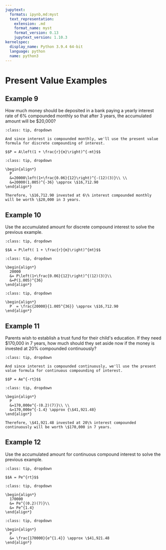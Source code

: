 ```yaml
---
jupytext:
  formats: ipynb,md:myst
  text_representation:
    extension: .md
    format_name: myst
    format_version: 0.13
    jupytext_version: 1.10.3
kernelspec:
  display_name: Python 3.9.4 64-bit
  language: python
  name: python3
---
```

# Present Value Examples

## Example 9

How much money should be deposited in a bank paying a yearly interest rate of $6\%$ compounded monthly so that after 3 years, the accumulated amount will be \$20,000?

```{admonition} Step 1: Notice that this is a present value problem since we're given the accumulated amount and we're asked to find the principal.
:class: tip, dropdown

And since interest is compounded monthly, we'll use the present value formula for discrete compounding of interest.

$$P = A\left(1 + \frac{r}{m}\right)^{-mt}$$
```

```{admonition} Step 2: Plug in the given values: $A = 20000$, $r = 0.06$, $m=12$, and $t=3$.
:class: tip, dropdown

\begin{align*}
  P
  &=20000\left(1+\frac{0.06}{12}\right)^{-(12)(3)}\\ \\
  &=20000(1.005)^{-36} \approx \$16,712.90
\end{align*}

Therefore, \$16,712.90 invested at 6\% interest compounded monthly will be worth \$20,000 in 3 years.
```

## Example 10

Use the accumulated amount for discrete compound interest to solve the previous example.

```{admonition} Step 1: Start with the formula for accumulated amount for discrete compounding of interest.
:class: tip, dropdown

$$A = P\left( 1 + \frac{r}{m}\right)^{mt}$$
```

```{admonition} Step 2: Plug in the given values: $A = 20000$, $r = 0.06$, $m=12$, and $t=3$.
:class: tip, dropdown

\begin{align*}
  20000 
  &= P\left(1+\frac{0.06}{12}\right)^{(12)(3)}\\
  &=P(1.005)^{36}
\end{align*}
```

```{admonition} Step 3: Solve for $P$.
:class: tip, dropdown

\begin{align*}
  P  = \frac{20000}{1.005^{36}} \approx \$16,712.90
\end{align*}
```

## Example 11

Parents wish to establish a trust fund for their child's education. If they need \$170,000 in 7 years, how much should they set aside now if the money is invested at $20\%$ compounded continuously?

```{admonition} Step 1: Notice that this is a present value problem since we're given the accumulated amount and we're asked to find the principal.
:class: tip, dropdown

And since interest is compounded continuously, we'll use the present value formula for continuous compounding of interest.

$$P = Ae^{-rt}$$
```

```{admonition} Step 2: Plug in the given values: $A = 170000$, $r = 0.2$, and $t=7$.
:class: tip, dropdown

\begin{align*}
  P 
  &=170,000e^{-(0.2)(7)}\\ \\
  &=170,000e^{-1.4} \approx {\$41,921.48}
\end{align*}

Therefore, \$41,921.48 invested at 20\% interest compounded continuously will be worth \$170,000 in 7 years.
```

## Example 12

Use the accumulated amount for continuous compound interest to solve the previous example.

```{admonition} Step 1: Start with the formula for accumulated amount for continuous compounding of interest.
:class: tip, dropdown

$$A = Pe^{rt}$$
```

```{admonition} Step 2: Plug in the given values: $A = 170000$, $r = 0.2$, and $t=7$.
:class: tip, dropdown

\begin{align*}
  170000 
  &= Pe^{(0.2)(7)}\\
  &= Pe^{1.4}
\end{align*}
```

```{admonition} Step 3: Solve for $P$.
:class: tip, dropdown

\begin{align*}
  P 
  &= \frac{170000}{e^{1.4}} \approx \$41,921.48
\end{align*}
```